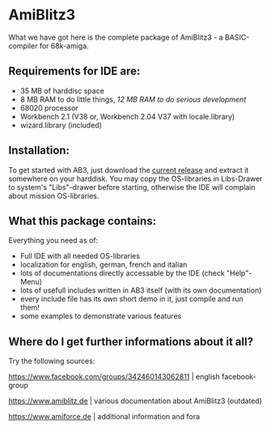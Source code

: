 # AmiBlitz3
What we have got here is the complete package of AmiBlitz3 - a BASIC-compiler for 68k-amiga.

## Requirements for IDE are:
- 35 MB of harddisc space
- 8 MB RAM to do little things, _12 MB RAM to do serious development_
- 68020 processor
- Workbench 2.1 (V38 or, Workbench 2.04 V37 with locale.library)
- wizard.library (included)

## Installation:
To get started with AB3, just download the [current release](https://github.com/AmiBlitz/AmiBlitz3/releases/latest) and extract it somewhere on your harddisk.
You may copy the OS-libraries in Libs-Drawer to system's "Libs"-drawer before starting, otherwise the IDE will complain about mission OS-libraries.

## What this package contains:
Everything you need as of:
- Full IDE with all needed OS-libraries
- localization for english, german, french and italian 
- lots of documentations directly accessable by the IDE (check "Help"-Menu)
- lots of usefull includes written in AB3 itself (with its own documentation)
- every include file has its own short demo in it, just compile and run them!
- some examples to demonstrate various features

## Where do I get further informations about it all?
Try the following sources:

https://www.facebook.com/groups/342460143062811 | english facebook-group

https://www.amiblitz.de                         | various documentation about AmiBlitz3 (outdated)

https://www.amiforce.de                         | additional information and fora


